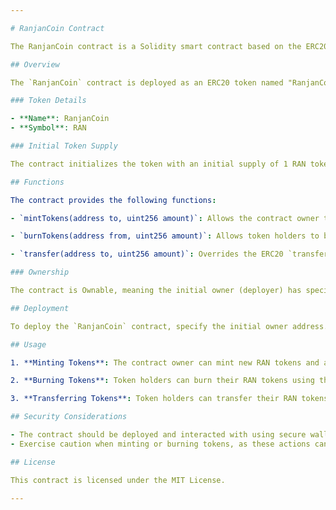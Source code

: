 ```yaml
---

# RanjanCoin Contract

The RanjanCoin contract is a Solidity smart contract based on the ERC20 token standard. It provides functionalities for creating, transferring, and burning tokens on the Ethereum blockchain.

## Overview

The `RanjanCoin` contract is deployed as an ERC20 token named "RanjanCoin" with the symbol "RAN". It inherits functionality from OpenZeppelin's ERC20 and ERC20Burnable contracts and also implements the Ownable contract.

### Token Details

- **Name**: RanjanCoin
- **Symbol**: RAN

### Initial Token Supply

The contract initializes the token with an initial supply of 1 RAN token, which is minted to the specified initial owner upon contract deployment.

## Functions

The contract provides the following functions:

- `mintTokens(address to, uint256 amount)`: Allows the contract owner to mint new RAN tokens and assign them to the specified recipient address.

- `burnTokens(address from, uint256 amount)`: Allows token holders to burn a certain amount of their RAN tokens, reducing the total supply.

- `transfer(address to, uint256 amount)`: Overrides the ERC20 `transfer` function to allow token holders to transfer RAN tokens to other addresses.

### Ownership

The contract is Ownable, meaning the initial owner (deployer) has special privileges, including the ability to mint new tokens and transfer ownership.

## Deployment

To deploy the `RanjanCoin` contract, specify the initial owner address. Upon deployment, the initial owner will receive the entire initial supply of 1 RAN token.

## Usage

1. **Minting Tokens**: The contract owner can mint new RAN tokens and assign them to specific addresses using the `mintTokens` function.

2. **Burning Tokens**: Token holders can burn their RAN tokens using the `burnTokens` function, thereby reducing the total token supply.

3. **Transferring Tokens**: Token holders can transfer their RAN tokens to other addresses using the standard ERC20 `transfer` function.

## Security Considerations

- The contract should be deployed and interacted with using secure wallets and client applications.
- Exercise caution when minting or burning tokens, as these actions can affect the token economy and user balances.

## License

This contract is licensed under the MIT License.

---
```

